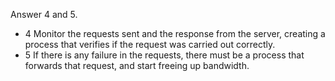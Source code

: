 Answer 4 and 5.

- 4 Monitor the requests sent and the response from the server, creating a process that verifies if the request was carried out correctly.
- 5 If there is any failure in the requests, there must be a process that forwards that request, and start freeing up bandwidth.
